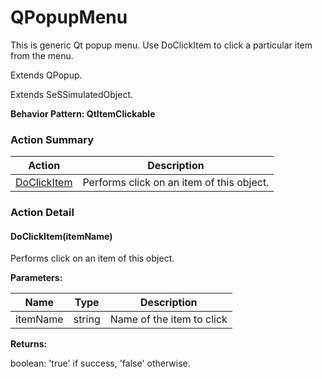 # QPopupMenu

This is generic Qt popup menu. Use DoClickItem to click a particular item from the menu.
 
Extends <link displaytype="text" defaultstyle="true" type="topiclink" href="QPopup" styleclass="Normal" translate="true">QPopup</link>.

Extends SeSSimulatedObject.





**Behavior Pattern: QtItemClickable**


<!-- ============================== property summary ========================== -->

	
<!-- ============================== action summary ========================== -->



### Action Summary

|  **Action** | **Description** | 
| ----------- | --------------- |
|	[DoClickItem](#DoClickItem) | Performs click on an item of this object. |




<!-- ============================== property detail ========================== -->
	
	
<!-- ============================== action detail ========================== -->
	
### Action Detail
		
<a name="DoClickItem"></a>    
#### DoClickItem(itemName)

Performs click on an item of this object.


**Parameters:**

|	**Name** | **Type** | **Description** |
| ---------- | -------- | --------------- |
| itemName | string |	Name of the item to click |




**Returns:**

boolean: 'true' if success, 'false' otherwise.




	

